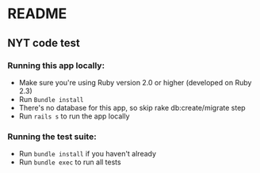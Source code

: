 # README

## NYT code test

### Running this app locally:
  - Make sure you're using Ruby version 2.0 or higher (developed on Ruby 2.3)
  - Run `Bundle install`
  - There's no database for this app, so skip rake db:create/migrate step
  - Run `rails s` to run the app locally

### Running the test suite:
  - Run `bundle install` if you haven't already
  - Run `bundle exec` to run all tests
